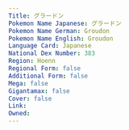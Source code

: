 ```yaml
---
﻿Title: グラードン
Pokemon Name Japanese: グラードン
Pokemon Name German: Groudon
Pokemon Name English: Groudon
Language Card: Japanese
National Dex Number: 383
Region: Hoenn
Regional Form: false
Additional Form: false
Mega: false
Gigantamax: false
Cover: false
Link: 
Owned: 
---
```


